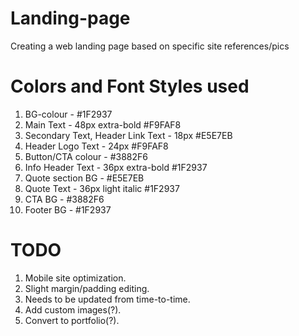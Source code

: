# Landing-page

Creating a web landing page based on specific site references/pics

# Colors and Font Styles used

1. BG-colour - #1F2937
2. Main Text - 48px extra-bold #F9FAF8
3. Secondary Text, Header Link Text - 18px #E5E7EB
4. Header Logo Text - 24px #F9FAF8
5. Button/CTA colour - #3882F6
6. Info Header Text - 36px extra-bold #1F2937
7. Quote section BG - #E5E7EB
8. Quote Text - 36px light italic #1F2937
9. CTA BG - #3882F6
10. Footer BG - #1F2937

# TODO

1. Mobile site optimization. 
2. Slight margin/padding editing. 
3. Needs to be updated from time-to-time.
4. Add custom images(?).
5. Convert to portfolio(?).
